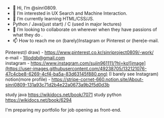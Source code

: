 - 👋 Hi, I’m @sinri0809.
- 👀 I’m interested in UX Search and Machine Interaction.
- 🌱 I’m currently learning HTML/CSS/JS.
- Python / Java(just start) / C (used in major lectures)
- 💞️ I’m looking to collaborate on wherever when they have passions of what they do .
- 📫 How to reach me on (barely)Instagram or Pinterest or (here)e-mail.
  
  
Pinterest(I draw) - https://www.pinterest.co.kr/sinriproject0809/-work/  
e-mail - 1lliodqb@gmail.com  
instagram - https://www.instagram.com/sujin961111/?hl=ko![image](https://user-images.githubusercontent.com/49238705/132121076-47c4cbe8-6269-4cf4-ba5a-83d63145f880.png)
(I barely see Instagram)  
notion(more profile) - https://stripe-cornet-660.notion.site/About-sinri0809-131a93c71d2b4e22a0673a9b2f5d0d3b  
  
study java https://wikidocs.net/book/7071
study python https://wikidocs.net/book/6294

I'm preparing my portfolio for job opening as front-end.  
<!---
sinri0809/sinri0809 is a ✨ special ✨ repository because its `README.md` (this file) appears on your GitHub profile.
You can click the Preview link to take a look at your changes.
--->
